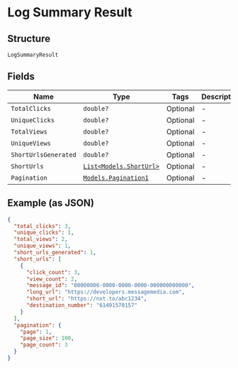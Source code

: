 
# Log Summary Result

## Structure

`LogSummaryResult`

## Fields

| Name | Type | Tags | Description |
|  --- | --- | --- | --- |
| `TotalClicks` | `double?` | Optional | - |
| `UniqueClicks` | `double?` | Optional | - |
| `TotalViews` | `double?` | Optional | - |
| `UniqueViews` | `double?` | Optional | - |
| `ShortUrlsGenerated` | `double?` | Optional | - |
| `ShortUrls` | [`List<Models.ShortUrl>`](../../doc/models/short-url.md) | Optional | - |
| `Pagination` | [`Models.Pagination1`](../../doc/models/pagination-1.md) | Optional | - |

## Example (as JSON)

```json
{
  "total_clicks": 3,
  "unique_clicks": 1,
  "total_views": 2,
  "unique_views": 1,
  "short_urls_generated": 1,
  "short_urls": [
    {
      "click_count": 3,
      "view_count": 2,
      "message_id": "00000000-0000-0000-0000-000000000000",
      "long_url": "https://developers.messagemedia.com",
      "short_url": "https://nxt.to/abc1234",
      "destination_number": "61491570157"
    }
  ],
  "pagination": {
    "page": 1,
    "page_size": 100,
    "page_count": 3
  }
}
```

